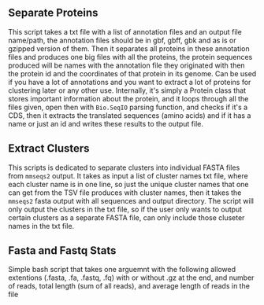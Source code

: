 ## Separate Proteins
This script takes a txt file with a list of annotation files and an output file name/path, the annotation files should be in gbf, gbff, gbk and as is or gzipped version of them. Then it separates all proteins in these annotation files and produces one big files with all the proteins, the protein sequences produced will be names with the annotation file they originated with then the protein id and the coordinates of that protein in its genome. Can be used if you have a lot of annotations and you want to extract a lot of proteins for clustering later or any other use.
Internally, it's simply a Protein class that stores important information about the protein, and it loops through all the files given, open then with `Bio.SeqIO` parsing function, and checks if it's a CDS, then it extracts the translated sequences (amino acids) and if it has a name or just an id and writes these results to the output file.

## Extract Clusters
This scripts is dedicated to separate clusters into individual FASTA files from `mmseqs2` output. It takes as input a list of cluster names txt file, where each cluster name is in one line, so just the unique cluster names that one can get from the TSV file produces with cluster names, then it takes the `mmseqs2` fasta output with all sequences and output directory. The script will only output the clusters in the txt file, so if the user only wants to output certain clusters as a separate FASTA file, can only include those cluseter names in the txt file.

## Fasta and Fastq Stats
Simple bash script that takes one arguemnt with the following allowed extentions (.fasta, .fa, .fastq, .fq) with or without .gz at the end, and number of reads, total length (sum of all reads), and average length of reads in the file
